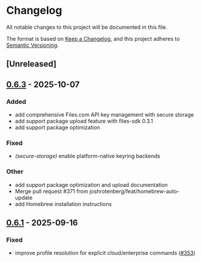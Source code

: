 # Changelog

All notable changes to this project will be documented in this file.

The format is based on [Keep a Changelog](https://keepachangelog.com/en/1.0.0/),
and this project adheres to [Semantic Versioning](https://semver.org/spec/v2.0.0.html).

## [Unreleased]

## [0.6.3](https://github.com/joshrotenberg/redisctl/compare/redisctl-v0.6.2...redisctl-v0.6.3) - 2025-10-07

### Added

- add comprehensive Files.com API key management with secure storage
- add support package upload feature with files-sdk 0.3.1
- add support package optimization

### Fixed

- *(secure-storage)* enable platform-native keyring backends

### Other

- add support package optimization and upload documentation
- Merge pull request #371 from joshrotenberg/feat/homebrew-auto-update
- add Homebrew installation instructions

## [0.6.1](https://github.com/joshrotenberg/redisctl/compare/redisctl-v0.6.0...redisctl-v0.6.1) - 2025-09-16

### Fixed

- improve profile resolution for explicit cloud/enterprise commands ([#353](https://github.com/joshrotenberg/redisctl/pull/353))
